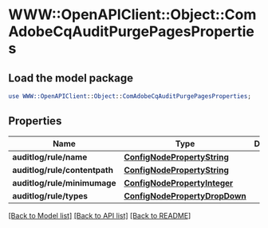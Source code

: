 # WWW::OpenAPIClient::Object::ComAdobeCqAuditPurgePagesProperties

## Load the model package
```perl
use WWW::OpenAPIClient::Object::ComAdobeCqAuditPurgePagesProperties;
```

## Properties
Name | Type | Description | Notes
------------ | ------------- | ------------- | -------------
**auditlog/rule/name** | [**ConfigNodePropertyString**](ConfigNodePropertyString.md) |  | [optional] 
**auditlog/rule/contentpath** | [**ConfigNodePropertyString**](ConfigNodePropertyString.md) |  | [optional] 
**auditlog/rule/minimumage** | [**ConfigNodePropertyInteger**](ConfigNodePropertyInteger.md) |  | [optional] 
**auditlog/rule/types** | [**ConfigNodePropertyDropDown**](ConfigNodePropertyDropDown.md) |  | [optional] 

[[Back to Model list]](../README.md#documentation-for-models) [[Back to API list]](../README.md#documentation-for-api-endpoints) [[Back to README]](../README.md)


